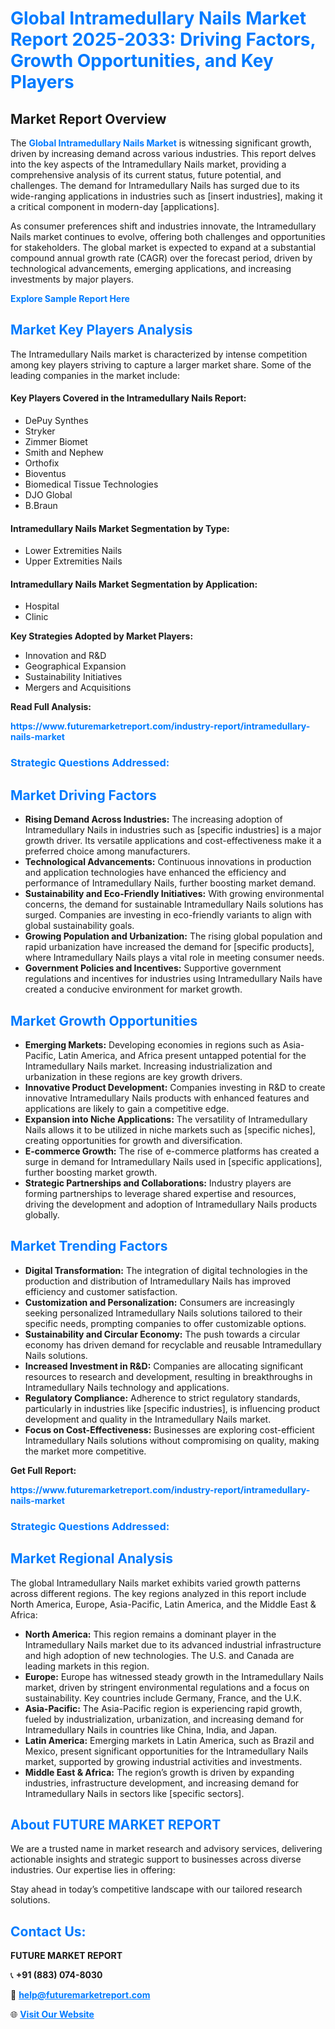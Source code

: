 <h1 style="color: #007BFF;">Global Intramedullary Nails Market Report 2025-2033: Driving Factors, Growth Opportunities, and Key Players</h1>

<section id="overview">
<h2>Market Report Overview</h2>
<p>The <a href="https://www.futuremarketreport.com/industry-report/intramedullary-nails-market" style="color: #007BFF; text-decoration: none;"><strong>Global Intramedullary Nails Market</strong></a> is witnessing significant growth, driven by increasing demand across various industries. This report delves into the key aspects of the Intramedullary Nails market, providing a comprehensive analysis of its current status, future potential, and challenges. The demand for Intramedullary Nails has surged due to its wide-ranging applications in industries such as [insert industries], making it a critical component in modern-day [applications].</p>
<p>As consumer preferences shift and industries innovate, the Intramedullary Nails market continues to evolve, offering both challenges and opportunities for stakeholders. The global market is expected to expand at a substantial compound annual growth rate (CAGR) over the forecast period, driven by technological advancements, emerging applications, and increasing investments by major players.</p>
</section>

<section id="overview">
<p><a href="https://www.futuremarketreport.com/request-sample/reportId=55864" style="color: #007BFF; text-decoration: none;"><strong>Explore Sample Report Here</strong></a></p>
</section>

<section id="key-players">
<h2 style="color: #007BFF;">Market Key Players Analysis</h2>
<p>The Intramedullary Nails market is characterized by intense competition among key players striving to capture a larger market share. Some of the leading companies in the market include:</p>
<h4>Key Players Covered in the Intramedullary Nails Report:</h4>
<ul><li>DePuy Synthes</li><li>Stryker</li><li>Zimmer Biomet</li><li>Smith and Nephew</li><li>Orthofix</li><li>Bioventus</li><li>Biomedical Tissue Technologies</li><li>DJO Global</li><li>B.Braun</li></ul>
<h4>Intramedullary Nails Market Segmentation by Type:</h4>
<ul><li>Lower Extremities Nails</li><li>Upper Extremities Nails</li></ul>

<h4>Intramedullary Nails Market Segmentation by Application:</h4>
<ul><li>Hospital</li><li>Clinic</li></ul>
<p><strong>Key Strategies Adopted by Market Players:</strong></p>
<ul>
<li>Innovation and R&D</li>
<li>Geographical Expansion</li>
<li>Sustainability Initiatives</li>
<li>Mergers and Acquisitions</li>
</ul>
</section>

<section>
<p><strong>Read Full Analysis: </strong></p><a href="https://www.futuremarketreport.com/industry-report/intramedullary-nails-market" style="color: #007BFF; text-decoration: none;"><strong>https://www.futuremarketreport.com/industry-report/intramedullary-nails-market</strong></a>
<h3 style="color: #007BFF;">Strategic Questions Addressed:</h3>
</section>

<section id="driving-factors">
<h2 style="color: #007BFF;">Market Driving Factors</h2>
<ul>
<li><strong>Rising Demand Across Industries:</strong> The increasing adoption of Intramedullary Nails in industries such as [specific industries] is a major growth driver. Its versatile applications and cost-effectiveness make it a preferred choice among manufacturers.</li>
<li><strong>Technological Advancements:</strong> Continuous innovations in production and application technologies have enhanced the efficiency and performance of Intramedullary Nails, further boosting market demand.</li>
<li><strong>Sustainability and Eco-Friendly Initiatives:</strong> With growing environmental concerns, the demand for sustainable Intramedullary Nails solutions has surged. Companies are investing in eco-friendly variants to align with global sustainability goals.</li>
<li><strong>Growing Population and Urbanization:</strong> The rising global population and rapid urbanization have increased the demand for [specific products], where Intramedullary Nails plays a vital role in meeting consumer needs.</li>
<li><strong>Government Policies and Incentives:</strong> Supportive government regulations and incentives for industries using Intramedullary Nails have created a conducive environment for market growth.</li>
</ul>
</section>

<section id="growth-opportunities">
<h2 style="color: #007BFF;">Market Growth Opportunities</h2>
<ul>
<li><strong>Emerging Markets:</strong> Developing economies in regions such as Asia-Pacific, Latin America, and Africa present untapped potential for the Intramedullary Nails market. Increasing industrialization and urbanization in these regions are key growth drivers.</li>
<li><strong>Innovative Product Development:</strong> Companies investing in R&D to create innovative Intramedullary Nails products with enhanced features and applications are likely to gain a competitive edge.</li>
<li><strong>Expansion into Niche Applications:</strong> The versatility of Intramedullary Nails allows it to be utilized in niche markets such as [specific niches], creating opportunities for growth and diversification.</li>
<li><strong>E-commerce Growth:</strong> The rise of e-commerce platforms has created a surge in demand for Intramedullary Nails used in [specific applications], further boosting market growth.</li>
<li><strong>Strategic Partnerships and Collaborations:</strong> Industry players are forming partnerships to leverage shared expertise and resources, driving the development and adoption of Intramedullary Nails products globally.</li>
</ul>
</section>

<section id="trending-factors">
<h2 style="color: #007BFF;">Market Trending Factors</h2>
<ul>
<li><strong>Digital Transformation:</strong> The integration of digital technologies in the production and distribution of Intramedullary Nails has improved efficiency and customer satisfaction.</li>
<li><strong>Customization and Personalization:</strong> Consumers are increasingly seeking personalized Intramedullary Nails solutions tailored to their specific needs, prompting companies to offer customizable options.</li>
<li><strong>Sustainability and Circular Economy:</strong> The push towards a circular economy has driven demand for recyclable and reusable Intramedullary Nails solutions.</li>
<li><strong>Increased Investment in R&D:</strong> Companies are allocating significant resources to research and development, resulting in breakthroughs in Intramedullary Nails technology and applications.</li>
<li><strong>Regulatory Compliance:</strong> Adherence to strict regulatory standards, particularly in industries like [specific industries], is influencing product development and quality in the Intramedullary Nails market.</li>
<li><strong>Focus on Cost-Effectiveness:</strong> Businesses are exploring cost-efficient Intramedullary Nails solutions without compromising on quality, making the market more competitive.</li>
</ul>
</section>

<section>
<p><strong>Get Full Report: </strong></p><a href="https://www.futuremarketreport.com/industry-report/intramedullary-nails-market" style="color: #007BFF; text-decoration: none;"><strong>https://www.futuremarketreport.com/industry-report/intramedullary-nails-market</strong></a>
<h3 style="color: #007BFF;">Strategic Questions Addressed:</h3>
</section>


<section id="regional-analysis">
<h2 style="color: #007BFF;">Market Regional Analysis</h2>
<p>The global Intramedullary Nails market exhibits varied growth patterns across different regions. The key regions analyzed in this report include North America, Europe, Asia-Pacific, Latin America, and the Middle East & Africa:</p>
<ul>
<li><strong>North America:</strong> This region remains a dominant player in the Intramedullary Nails market due to its advanced industrial infrastructure and high adoption of new technologies. The U.S. and Canada are leading markets in this region.</li>
<li><strong>Europe:</strong> Europe has witnessed steady growth in the Intramedullary Nails market, driven by stringent environmental regulations and a focus on sustainability. Key countries include Germany, France, and the U.K.</li>
<li><strong>Asia-Pacific:</strong> The Asia-Pacific region is experiencing rapid growth, fueled by industrialization, urbanization, and increasing demand for Intramedullary Nails in countries like China, India, and Japan.</li>
<li><strong>Latin America:</strong> Emerging markets in Latin America, such as Brazil and Mexico, present significant opportunities for the Intramedullary Nails market, supported by growing industrial activities and investments.</li>
<li><strong>Middle East & Africa:</strong> The region’s growth is driven by expanding industries, infrastructure development, and increasing demand for Intramedullary Nails in sectors like [specific sectors].</li>
</ul>
</section>

<footer>
<h2 style="color: #007BFF;">About FUTURE MARKET REPORT</h2>
<p>We are a trusted name in market research and advisory services, delivering actionable insights and strategic support to businesses across diverse industries. Our expertise lies in offering:</p>

<p>Stay ahead in today’s competitive landscape with our tailored research solutions.</p>

<h2 style="color: #007BFF;">Contact Us:</h2>
<p><strong>FUTURE MARKET REPORT</strong></p>
<p>📞 <strong>+91 (883) 074-8030</strong></p>
<p>📧 <strong><a href="mailto:help@futuremarketreport.com" style="color: #007BFF;">help@futuremarketreport.com</a></strong></p>
<p>🌐 <strong><a href="https://www.futuremarketreport.com/" style="color: #007BFF;">Visit Our Website</a></strong></p>
</footer>